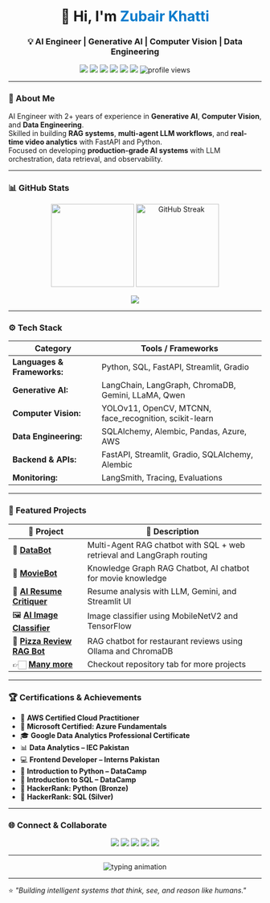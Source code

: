 <h1 align="center">👋 Hi, I'm <span style="color:#007acc;">Zubair Khatti</span></h1>
<h3 align="center">💡 AI Engineer | Generative AI | Computer Vision | Data Engineering</h3>


<p align="center">
  <a href="mailto:engrzubairkhatti@gmail.com"><img src="https://img.shields.io/badge/Gmail-EA4335?style=flat&logo=gmail&logoColor=white"/></a>
  <a href="https://www.linkedin.com/in/zubairkhatti"><img src="https://img.shields.io/badge/LinkedIn-0A66C2?style=flat&logo=linkedin&logoColor=white"/></a>
  <a href="https://www.kaggle.com/zubairkhatti"><img src="https://img.shields.io/badge/Kaggle-20BEFF?style=flat&logo=kaggle&logoColor=white"/></a>
  <a href="https://www.upwork.com/freelancers/~01e0c0e7cf08b486fc?mp_source=share"><img src="https://img.shields.io/badge/Upwork-14A800?style=flat&logo=upwork&logoColor=white"/></a>
  <a href="https://www.fiverr.com/engr_zubair_kh"><img src="https://img.shields.io/badge/Fiverr-1DBF73?style=flat&logo=fiverr&logoColor=white"/></a>
  <a href="https://zubairkhatti.github.io/portfolio"><img src="https://img.shields.io/badge/Portfolio-000000?style=flat&logo=About.me&logoColor=white"/></a>
  <img src="https://komarev.com/ghpvc/?username=ZubairKhatti&label=Profile%20Views&color=lightgrey&style=flat" alt="profile views"/>
</p>

---

### 🧠 About Me
AI Engineer with 2+ years of experience in **Generative AI**, **Computer Vision**, and **Data Engineering**.  
Skilled in building **RAG systems**, **multi-agent LLM workflows**, and **real-time video analytics** with FastAPI and Python.  
Focused on developing **production-grade AI systems** with LLM orchestration, data retrieval, and observability.

---

### 📊 GitHub Stats

</p>
<p align="center">
  <img height="165" src="https://github-readme-stats.vercel.app/api?username=zubairkhatti&show_icons=true&theme=default"/>
  <a href="https://git.io/streak-stats"><img height="165" src="https://github-readme-streak-stats.herokuapp.com/?user=zubairkhatti&theme=transparent" alt="GitHub Streak"/></a>
</p>

<p align="center">
  <img src="https://github-profile-trophy.vercel.app/?username=zubairkhatti&theme=flat&no-frame=true&row=1&margin-w=10"/>
</p>

---


### ⚙️ Tech Stack
| Category | Tools / Frameworks |
|-----------|--------------------|
| **Languages & Frameworks:** | Python, SQL, FastAPI, Streamlit, Gradio |
| **Generative AI:** |  LangChain, LangGraph, ChromaDB, Gemini, LLaMA, Qwen |
| **Computer Vision:** |YOLOv11, OpenCV, MTCNN, face_recognition, scikit-learn  |
| **Data Engineering:**| SQLAlchemy, Alembic, Pandas, Azure, AWS  |
| **Backend & APIs:** | FastAPI, Streamlit, Gradio, SQLAlchemy, Alembic |  
| **Monitoring:** | LangSmith, Tracing, Evaluations |

---

### 🚀 Featured Projects

| 🔧 Project | 📃 Description |
|-------------|----------------|
| 🧠 [**DataBot**](https://github.com/zubairkhatti/Multi-Agent-Chatbot-with-RAG-and-SQL-Database) | Multi-Agent RAG chatbot with SQL + web retrieval and LangGraph routing |
| 🎥 [**MovieBot**](https://github.com/zubairkhatti/Chatbot_with_Knowledge_Graph) | Knowledge Graph RAG Chatbot, AI chatbot for movie knowledge |
| 📄 [**AI Resume Critiquer**](https://github.com/zubairkhatti/resume_cretiquer) | Resume analysis with LLM, Gemini, and Streamlit UI |
| 🖼️ [**AI Image Classifier**](https://github.com/zubairkhatti/image_classifier) | Image classifier using MobileNetV2 and TensorFlow |
| 🍕 [**Pizza Review RAG Bot**](https://github.com/zubairkhatti/LocalAIAgentWithRAG) | RAG chatbot for restaurant reviews using Ollama and ChromaDB |
| 👉🏻 [**Many more**](https://github.com/zubairkhatti?tab=repositories) | Checkout repository tab for more projects|
---

### 🏆 Certifications & Achievements

- 🥇 **AWS Certified Cloud Practitioner**  
- 🥇 **Microsoft Certified: Azure Fundamentals**  
- 🎓 **Google Data Analytics Professional Certificate**  
- 📊 **Data Analytics – IEC Pakistan**  
- 💻 **Frontend Developer – Interns Pakistan**  
- 🐍 **Introduction to Python – DataCamp**  
- 🧠 **Introduction to SQL – DataCamp**  
- 🥉 **HackerRank: Python (Bronze)**  
- 🥈 **HackerRank: SQL (Silver)**  

---

### 🌐 Connect & Collaborate
<p align="center">
  <a href="mailto:engrzubairkhatti@gmail.com"><img src="https://img.shields.io/badge/Gmail-EA4335?style=for-the-badge&logo=gmail&logoColor=white"/></a>
  <a href="https://www.linkedin.com/in/zubairkhatti"><img src="https://img.shields.io/badge/LinkedIn-0A66C2?style=for-the-badge&logo=linkedin&logoColor=white"/></a>
  <a href="https://www.kaggle.com/zubairkhatti"><img src="https://img.shields.io/badge/Kaggle-20BEFF?style=for-the-badge&logo=kaggle&logoColor=white"/></a>
  <a href="https://www.upwork.com/freelancers/~01e0c0e7cf08b486fc?mp_source=share"><img src="https://img.shields.io/badge/Upwork-14A800?style=for-the-badge&logo=upwork&logoColor=white"/></a>
  <a href="https://www.fiverr.com/engr_zubair_kh"><img src="https://img.shields.io/badge/Fiverr-1DBF73?style=for-the-badge&logo=fiverr&logoColor=white"/></a>
</p>

---
<p align="center">
  <img src="https://readme-typing-svg.herokuapp.com?font=Fira+Code&size=22&pause=10&color=007acc&center=true&vCenter=true&width=610&lines=💡AI+Engineer+%7C+Generative+AI+%7C+Computer+Vision;Building+Smarter+AI+Solutions;Let's+Innovate+Together+🚀" alt="typing animation"/>
</p>

---

⭐ *"Building intelligent systems that think, see, and reason like humans."*
